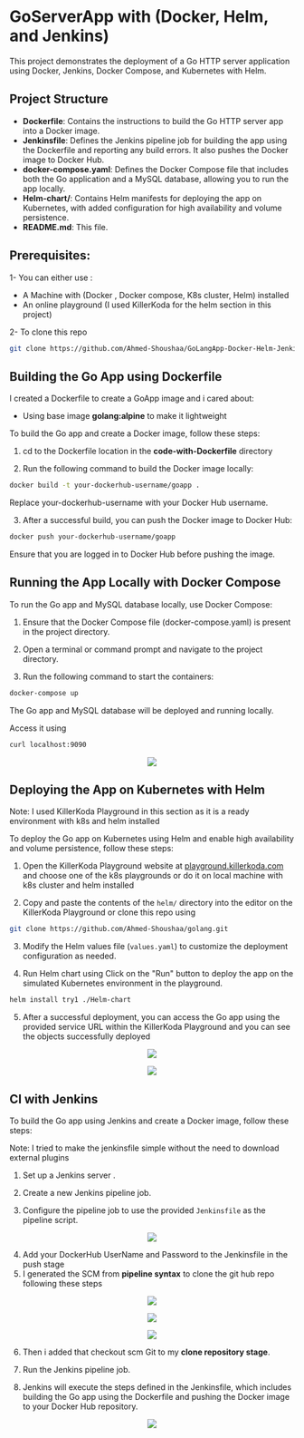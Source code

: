 
# GoServerApp with (Docker, Helm, and Jenkins)
This project demonstrates the deployment of a Go HTTP server application using Docker, Jenkins, Docker Compose, and Kubernetes with Helm.

## Project Structure
- **Dockerfile**: Contains the instructions to build the Go HTTP server app into a Docker image.
- **Jenkinsfile**: Defines the Jenkins pipeline job for building the app using the Dockerfile and reporting any build errors. It also pushes the Docker image to Docker Hub.
- **docker-compose.yaml**: Defines the Docker Compose file that includes both the Go application and a MySQL database, allowing you to run the app locally.
- **Helm-chart/**: Contains Helm manifests for deploying the app on Kubernetes, with added configuration for high availability and volume persistence.
- **README.md**: This file.
## Prerequisites:
1- You can either use :
- A Machine with (Docker , Docker compose, K8s cluster, Helm) installed
- An online playground (I used KillerKoda for the helm section in this project)

2- To clone this repo
```bash
git clone https://github.com/Ahmed-Shoushaa/GoLangApp-Docker-Helm-Jenkins-.git
```
## Building the Go App using Dockerfile
I created a Dockerfile to create a GoApp image and i cared about:
- Using base image **golang:alpine** to make it lightweight


To build the Go app and create a Docker image, follow these steps:

1. cd to the Dockerfile location in the **code-with-Dockerfile** directory

2. Run the following command to build the Docker image locally:

```bash
docker build -t your-dockerhub-username/goapp .
```
   Replace your-dockerhub-username with your Docker Hub username.

3. After a successful build, you can push the Docker image to Docker Hub:
```bash
docker push your-dockerhub-username/goapp
```
   Ensure that you are logged in to Docker Hub before pushing the image.

## Running the App Locally with Docker Compose
To run the Go app and MySQL database locally, use Docker Compose:

1. Ensure that the Docker Compose file (docker-compose.yaml) is present in the project directory.

2. Open a terminal or command prompt and navigate to the project directory.

3. Run the following command to start the containers:
```bash
docker-compose up
```
   The Go app and MySQL database will be deployed and running locally.
 
 Access it using 
 ```bash
curl localhost:9090
```
<p align="center">
<img src="https://user-images.githubusercontent.com/117172376/246065504-c58385d6-1249-44ed-8c5e-674681680437.png"/>
</p>

## Deploying the App on Kubernetes with Helm
   Note: I used KillerKoda Playground in this section as it is a ready environment with k8s and helm installed

To deploy the Go app on Kubernetes using Helm and enable high availability and volume persistence, follow these steps:

1. Open the KillerKoda Playground website at [playground.killerkoda.com](https://playground.killerkoda.com) and choose one of the k8s playgrounds or do it on local machine with k8s cluster and helm installed

2. Copy and paste the contents of the `helm/` directory into the editor on the KillerKoda Playground or clone this repo using
```bash
git clone https://github.com/Ahmed-Shoushaa/golang.git
```

3. Modify the Helm values file (`values.yaml`) to customize the deployment configuration as needed.

4. Run Helm chart using  Click on the "Run" button to deploy the app on the simulated Kubernetes environment in the playground.
```bash
helm install try1 ./Helm-chart
```

5. After a successful deployment, you can access the Go app using the provided service URL within the KillerKoda Playground and you can see the objects successfully deployed

<p align="center">
<img src="https://user-images.githubusercontent.com/117172376/246065423-f7a9d43d-03a8-421b-8c1a-71ab9c65fc70.png"/>
</p>

<p align="center">
<img src="https://user-images.githubusercontent.com/117172376/246065415-9450cb88-8656-41e6-a119-718bd2a847db.png"/>
</p>

## CI with Jenkins

To build the Go app using Jenkins and create a Docker image, follow these steps:

   Note: I tried to make the jenkinsfile simple without the need to download external plugins

1. Set up a Jenkins server .

2. Create a new Jenkins pipeline job.

3. Configure the pipeline job to use the provided `Jenkinsfile` as the pipeline script.
<p align="center">
<img src="https://user-images.githubusercontent.com/117172376/246065459-910e5ca2-7882-4687-8c7d-1fad8fa049f5.png"/>
</p>

4. Add your DockerHub UserName and Password to the Jenkinsfile in the push stage
5. I generated the SCM from **pipeline syntax** to clone the git hub repo following these steps
<p align="center">
<img src="https://user-images.githubusercontent.com/117172376/246065471-7e027274-996e-4737-9878-9601debb0b81.png"/>
</p>
<p align="center">
<img src="https://user-images.githubusercontent.com/117172376/246065484-2455b533-4b4b-4b1b-b15f-7ab5405b12a3.png"/>
</p>
<p align="center">
<img src="https://user-images.githubusercontent.com/117172376/246065491-c7d13304-a19b-4486-93af-03ceba39ba07.png"/>
</p>

6. Then i added that checkout scm Git to my **clone repository stage**.

7. Run the Jenkins pipeline job.

6. Jenkins will execute the steps defined in the Jenkinsfile, which includes building the Go app using the Dockerfile and pushing the Docker image to your Docker Hub repository.
<p align="center">
<img src="https://user-images.githubusercontent.com/117172376/246065451-bfbcf464-84fd-4c40-ac65-bf37790b0a33.png"/>
</p>
